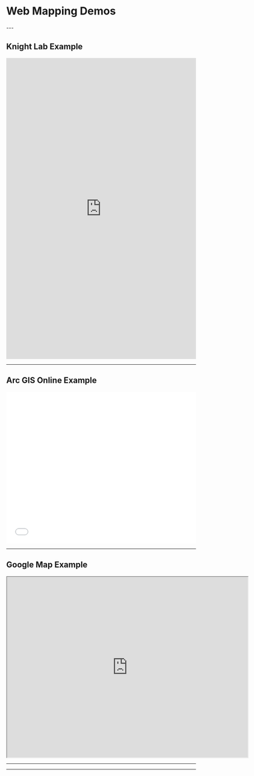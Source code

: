 <h1>Web Mapping Demos</h1>
---
<h2>Knight Lab Example</h2>
<iframe src="https://uploads.knightlab.com/storymapjs/cff836af3872ba47e508eac759ac2034/lab1-knight-lab/index.html" frameborder="0" width="100%" height="800"></iframe>

---

<h2>Arc GIS Online Example</h2>
<style>.embed-container {position: relative; padding-bottom: 80%; height: 0; max-width: 100%;} .embed-container iframe, .embed-container object, .embed-container iframe{position: absolute; top: 0; left: 0; width: 100%; height: 100%;} small{position: absolute; z-index: 40; bottom: 0; margin-bottom: -15px;}</style><div class="embed-container"><iframe width="500" height="400" frameborder="0" scrolling="no" marginheight="0" marginwidth="0" title="311_Incidents_Updated" src="//clarku.maps.arcgis.com/apps/Embed/index.html?webmap=08cbf61b34384c31b4fb54a63bf2d133&extent=-72.0274,42.1836,-71.577,42.3432&home=true&zoom=true&previewImage=false&scale=true&search=true&searchextent=true&legendlayers=true&basemap_gallery=true&disable_scroll=true&theme=dark"></iframe></div>

---

<h2>Google Map Example</h2>
<iframe src="https://www.google.com/maps/d/u/0/embed?mid=14lqjMhAZeGmkEyaTb8BKc1f0BaQ" width="640" height="480"></iframe>

---




---
